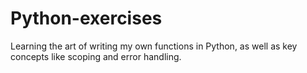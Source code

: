 ﻿# Python-exercises

Learning the art of writing my own functions in Python, as well as key concepts like scoping and error handling.
